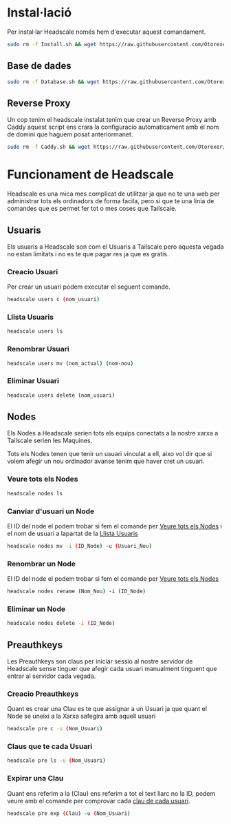 # Instal·lació
Per instal·lar Headscale només hem d'executar aquest comandament.
```bash
sudo rm -f Install.sh && wget https://raw.githubusercontent.com/Otorexer/SerLliure/main/Serveis/Headscale/Install.sh && sudo bash Install.sh && sudo rm Install.sh
```
## Base de dades
```bash
sudo rm -f Database.sh && wget https://raw.githubusercontent.com/Otorexer/SerLliure/main/Serveis/Headscale/Database.sh && sudo bash Database.sh && sudo rm Database.sh
```
## Reverse Proxy
Un cop tenim el headscale instalat tenim que crear un Reverse Proxy amb Caddy aquest script ens crara la configuracio automaticament amb el nom de domini que haguem posat anteriormanet.
```bash
sudo rm -f Caddy.sh && wget https://raw.githubusercontent.com/Otorexer/SerLliure/main/Serveis/Headscale/Caddy.sh && sudo bash Caddy.sh && sudo rm Caddy.sh
```
# Funcionament de Headscale
Headscale es una mica mes complicat de utilitzar ja que no te una web per administrar tots els ordinadors de forma facila, pero si que te una linia de comandes que es permet fer tot o mes coses que Tailscale.

## Usuaris
Els usuaris a Headscale son com el Usuaris a Tailscale pero aquesta vegada no estan limitats i no es te que pagar res ja que es gratis.

### Creacio Usuari
Per crear un usuari podem executar el seguent comande.
```bash
headscale users c (nom_usuari)
```
### Llista Usuaris
```bash
headscale users ls
```
### Renombrar Usuari
```bash
headscale users mv (nom_actual) (nom-nou)
```
### Eliminar Usuari
```bash
headscale users delete (nom_usuari)
```

## Nodes
Els Nodes a Headscale serien tots els equips conectats a la nostre xarxa a Tailscale serien les Maquines.

Tots els Nodes tenen que tenir un usuari vinculat a ell, aixo vol dir que si volem afegir un nou ordinador avanse tenim que haver cret un usuari.
### Veure tots els Nodes
```bash
headscale nodes ls
```
### Canviar d'usuari un Node
El ID del node el podem trobar si fem el comande per [Veure tots els Nodes](https://github.com/Otorexer/SerLliure/tree/main/Serveis/Headscale#veure-tots-els-nodes) i el nom de usuari a lapartat de la [Llista Usuaris](https://github.com/Otorexer/SerLliure/tree/main/Serveis/Headscale#llista-usuaris)
```bash
headscale nodes mv -i (ID_Node) -u (Usuari_Nou)
```
### Renombrar un Node
El ID del node el podem trobar si fem el comande per [Veure tots els Nodes](https://github.com/Otorexer/SerLliure/tree/main/Serveis/Headscale#veure-tots-els-nodes)
```bash
headscale nodes rename (Nom_Nou) -i (ID_Node)
```
### Eliminar un Node
```bash
headscale nodes delete -i (ID_Node)
```
## Preauthkeys
Les Preauthkeys son claus per iniciar sessio al nostre servidor de Headscale sense tinguer que afegir cada usuari manualment tinguent que entrar al servidor cada vegada.
### Creacio Preauthkeys
Quant es crear una Clau es te que assignar a un Usuari ja que quant el Node se uneixi a la Xarxa safegira amb aquell usuari
```bash
headscale pre c -u (Nom_Usuari)
```
### Claus que te cada Usuari
```bash
headscale pre ls -u (Nom_Usuari)
```
### Expirar una Clau
Quant ens referim a la (Clau) ens referim a tot el text llarc no la ID, podem veure amb el comande per comprovar cada [clau de cada usuari](https://github.com/Otorexer/SerLliure/blob/main/Serveis/Headscale/README.md#claus-que-te-cada-usuari).
```bash
headscale pre exp (Clau) -u (Nom_Usuari)
```
